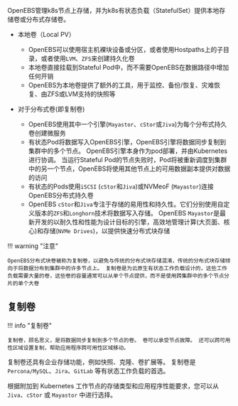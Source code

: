 
OpenEBS管理k8s节点上存储，并为k8s有状态负载（StatefulSet）提供本地存储卷或分布式存储卷。

- 本地卷（Local PV）

    - OpenEBS可以使用宿主机裸块设备或分区，或者使用Hostpaths上的子目录，或者使用`LVM`、`ZFS`来创建持久化卷
    - 本地卷直接挂载到Stateful Pod中，而不需要OpenEBS在数据路径中增加任何开销
    - OpenEBS为本地卷提供了额外的工具，用于监控、备份/恢复、灾难恢复、由ZFS或LVM支持的快照等

- 对于分布式卷(即复制卷)

    - OpenEBS使用其中一个引擎(`Mayastor`、`cStor`或`Jiva`)为每个分布式持久卷创建微服务
    - 有状态Pod将数据写入OpenEBS引擎，OpenEBS引擎将数据同步复制到集群中的多个节点。 OpenEBS引擎本身作为pod部署，并由Kubernetes进行协调。 当运行Stateful Pod的节点失败时，Pod将被重新调度到集群中的另一个节点，OpenEBS将使用其他节点上的可用数据副本提供对数据的访问
    - 有状态的Pods使用`iSCSI` (`cStor`和`Jiva`)或NVMeoF (`Mayastor`)连接OpenEBS分布式持久卷
    - OpenEBS `cStor`和`Jiva`专注于存储的易用性和持久性。它们分别使用自定义版本的`ZFS`和`Longhorn`技术将数据写入存储。 OpenEBS `Mayastor`是最新开发的以耐久性和性能为设计目标的引擎，高效地管理计算(大页面、核心)和存储(`NVMe Drives`)，以提供快速分布式块存储

!!! warning "注意"

    OpenEBS分布式块卷被称为复制卷，以避免与传统的分布式块存储混淆，传统的分布式块存储倾向于将数据分布到集群中的许多节点上。 复制卷是为云原生有状态工作负载设计的，这些工作负载需要大量的卷，这些卷的容量通常可以从单个节点提供，而不是使用跨集群中的多个节点分片的单个大卷

## 复制卷

!!! info "复制卷"

    复制卷，顾名思义，是将数据同步复制到多个节点的卷。 卷可以承受节点故障。 还可以跨可用性区域设置复制，帮助应用程序跨可用性区域移动。

复制卷还具有企业存储功能，例如快照、克隆、卷扩展等。 复制卷是 `Percona/MySQL`、`Jira`、`GitLab` 等有状态工作负载的首选。

根据附加到 Kubernetes 工作节点的存储类型和应用程序性能要求，您可以从 `Jiva`、`cStor` 或 `Mayastor` 中进行选择。